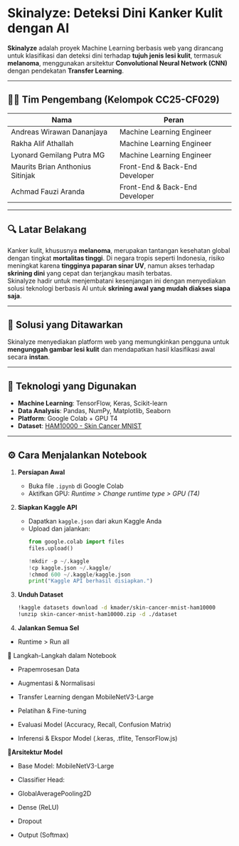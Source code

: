 # Skinalyze: Deteksi Dini Kanker Kulit dengan AI

**Skinalyze** adalah proyek Machine Learning berbasis web yang dirancang untuk klasifikasi dan deteksi dini terhadap **tujuh jenis lesi kulit**, termasuk **melanoma**, menggunakan arsitektur **Convolutional Neural Network (CNN)** dengan pendekatan **Transfer Learning**.

---

## 👨‍💻 Tim Pengembang (Kelompok CC25-CF029)

| Nama                              | Peran                        |
|-----------------------------------|------------------------------|
| Andreas Wirawan Dananjaya         | Machine Learning Engineer    |
| Rakha Alif Athallah               | Machine Learning Engineer    |
| Lyonard Gemilang Putra MG         | Machine Learning Engineer    |
| Maurits Brian Anthonius Sitinjak | Front-End & Back-End Developer |
| Achmad Fauzi Aranda              | Front-End & Back-End Developer |

---

## 🔍 Latar Belakang

Kanker kulit, khususnya **melanoma**, merupakan tantangan kesehatan global dengan tingkat **mortalitas tinggi**. Di negara tropis seperti Indonesia, risiko meningkat karena **tingginya paparan sinar UV**, namun akses terhadap **skrining dini** yang cepat dan terjangkau masih terbatas.  
Skinalyze hadir untuk menjembatani kesenjangan ini dengan menyediakan solusi teknologi berbasis AI untuk **skrining awal yang mudah diakses siapa saja**.

---

## 🚀 Solusi yang Ditawarkan

Skinalyze menyediakan platform web yang memungkinkan pengguna untuk **mengunggah gambar lesi kulit** dan mendapatkan hasil klasifikasi awal secara **instan**.

---

## 🧠 Teknologi yang Digunakan

- **Machine Learning**: TensorFlow, Keras, Scikit-learn  
- **Data Analysis**: Pandas, NumPy, Matplotlib, Seaborn  
- **Platform**: Google Colab + GPU T4  
- **Dataset**: [HAM10000 - Skin Cancer MNIST](https://www.kaggle.com/datasets/kmader/skin-cancer-mnist-ham10000)

---

## ⚙️ Cara Menjalankan Notebook

1. **Persiapan Awal**
   - Buka file `.ipynb` di Google Colab
   - Aktifkan GPU: *Runtime > Change runtime type > GPU (T4)*

2. **Siapkan Kaggle API**
   - Dapatkan `kaggle.json` dari akun Kaggle Anda
   - Upload dan jalankan:
     ```python
     from google.colab import files
     files.upload()

     !mkdir -p ~/.kaggle
     !cp kaggle.json ~/.kaggle/
     !chmod 600 ~/.kaggle/kaggle.json
     print("Kaggle API berhasil disiapkan.")
     ```

3. **Unduh Dataset**
   ```bash
   !kaggle datasets download -d kmader/skin-cancer-mnist-ham10000
   !unzip skin-cancer-mnist-ham10000.zip -d ./dataset

4. **Jalankan Semua Sel**
- Runtime > Run all


🔄 Langkah-Langkah dalam Notebook
- Prapemrosesan Data

- Augmentasi & Normalisasi

- Transfer Learning dengan MobileNetV3-Large

- Pelatihan & Fine-tuning

- Evaluasi Model (Accuracy, Recall, Confusion Matrix)

- Inferensi & Ekspor Model (.keras, .tflite, TensorFlow.js)


🧩**Arsitektur Model**
- Base Model: MobileNetV3-Large

- Classifier Head:

- GlobalAveragePooling2D

- Dense (ReLU)

- Dropout

- Output (Softmax)



